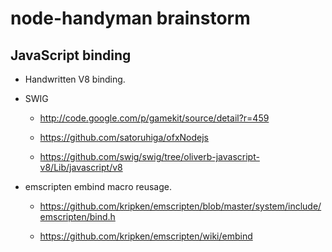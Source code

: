 
# node-handyman brainstorm


## JavaScript binding

- Handwritten V8 binding.

- SWIG

   - http://code.google.com/p/gamekit/source/detail?r=459

   - https://github.com/satoruhiga/ofxNodejs

   - https://github.com/swig/swig/tree/oliverb-javascript-v8/Lib/javascript/v8

- emscripten embind macro reusage.

   - https://github.com/kripken/emscripten/blob/master/system/include/emscripten/bind.h

   - https://github.com/kripken/emscripten/wiki/embind


